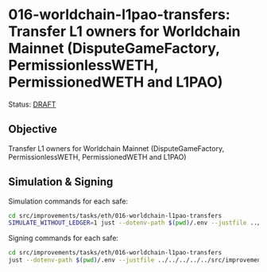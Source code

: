 # 016-worldchain-l1pao-transfers: Transfer L1 owners for Worldchain Mainnet (DisputeGameFactory, PermissionlessWETH, PermissionedWETH and L1PAO)

Status: [DRAFT]()

## Objective

Transfer L1 owners for Worldchain Mainnet (DisputeGameFactory, PermissionlessWETH, PermissionedWETH and L1PAO)

## Simulation & Signing

Simulation commands for each safe:
```bash
cd src/improvements/tasks/eth/016-worldchain-l1pao-transfers
SIMULATE_WITHOUT_LEDGER=1 just --dotenv-path $(pwd)/.env --justfile ../../../../../src/improvements/single.just simulate
```

Signing commands for each safe:
```bash
cd src/improvements/tasks/eth/016-worldchain-l1pao-transfers
just --dotenv-path $(pwd)/.env --justfile ../../../../../src/improvements/single.just sign
```
